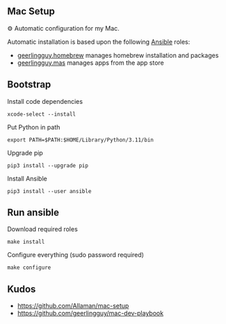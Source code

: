 ## Mac Setup

⚙️ Automatic configuration for my Mac.

Automatic installation is based upon the following [Ansible](https://www.ansible.com/) roles:
- [geerlingguy.homebrew](https://github.com/geerlingguy/ansible-collection-mac/tree/master/roles/homebrew) manages homebrew installation and packages
- [geerlingguy.mas](https://github.com/geerlingguy/ansible-collection-mac/tree/master/roles/mas) manages apps from the app store

## Bootstrap

Install code dependencies
```shell
xcode-select --install
```
Put Python in path
```shell
export PATH=$PATH:$HOME/Library/Python/3.11/bin
```
Upgrade pip
```shell
pip3 install --upgrade pip
```
Install Ansible
```shell
pip3 install --user ansible
```

## Run ansible

Download required roles
```shell
make install
```

Configure everything (sudo password required)
```shell
make configure
```


## Kudos

- https://github.com/Allaman/mac-setup
- https://github.com/geerlingguy/mac-dev-playbook

